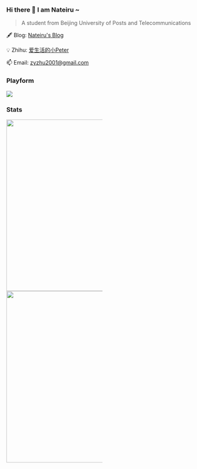 ### Hi there 👋 I am Nateiru ~
> A student from Beijing University of Posts and Telecommunications

🖋 Blog: [Nateiru's Blog](https://nateiru.github.io/)

💡 Zhihu: [爱生活的小Peter](https://www.zhihu.com/people/zhu-zi-yi-47-6)

📫 Email: zyzhu2001@gmail.com
### Playform
[![](https://img.shields.io/badge/OS-Arch%20Linux-33aadd?style=flat-square&logo=arch-linux&logoColor=ffffff)](https://www.archlinux.org/)

### Stats
<div>
<img style="display: inline-block; max-width: 50%; max-height: 50%; width: 350px; height: 450px;" src="https://github-readme-stats.vercel.app/api/top-langs/?username=Nateiru&layout=compact&hide=javascript,html,Tex" /> 
<img style="display: inline-block; max-width: 50%; max-height: 50%; width: 465px; height: 450px;" src="https://github-readme-stats.vercel.app/api?username=Nateiru&show_icons=true&theme=cobalt" />
</div>

<!--
**Nateiru/Nateiru** is a ✨ _special_ ✨ repository because its `README.md` (this file) appears on your GitHub profile.

Here are some ideas to get you started:

- 🔭 I’m currently working on ...
- 🌱 I’m currently learning ...
- 👯 I’m looking to collaborate on ...
- 🤔 I’m looking for help with ...
- 💬 Ask me about ...
- 📫 How to reach me: ...
- 😄 Pronouns: ...
- ⚡ Fun fact: ...
-->
